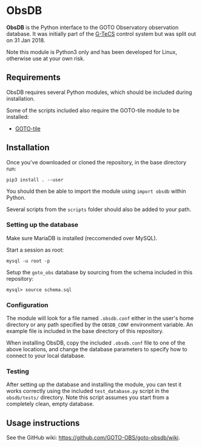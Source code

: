 # ObsDB

**ObsDB** is the Python interface to the GOTO Observatory observation database. It was initially part of the [G-TeCS](https://github.com/GOTO-OBS/g-tecs) control system but was split out on 31 Jan 2018.

Note this module is Python3 only and has been developed for Linux, otherwise use at your own risk.

## Requirements

ObsDB requires several Python modules, which should be included during installation.

Some of the scripts included also require the GOTO-tile module to be installed:

- [GOTO-tile](https://github.com/GOTO-OBS/goto-tile)

## Installation

Once you've downloaded or cloned the repository, in the base directory run:

    pip3 install . --user

You should then be able to import the module using `import obsdb` within Python.

Several scripts from the `scripts` folder should also be added to your path.

### Setting up the database

Make sure MariaDB is installed (reccomended over MySQL).

Start a session as root:

    mysql -u root -p

Setup the `goto_obs` database by sourcing from the schema included in this repository:

    mysql> source schema.sql

### Configuration

The module will look for a file named `.obsdb.conf` either in the user's home directory or any path specified by the `OBSDB_CONF` environment variable. An example file is included in the base directory of this repository.

When installing ObsDB, copy the included `.obsdb.conf` file to one of the above locations, and change the database parameters to specify how to connect to your local database.

### Testing

After setting up the database and installing the module, you can test it works correctly using the included `test_database.py` script in the `obsdb/tests/` directory. Note this script assumes you start from a completely clean, empty database.

## Usage instructions

See the GitHub wiki: <https://github.com/GOTO-OBS/goto-obsdb/wiki>.

